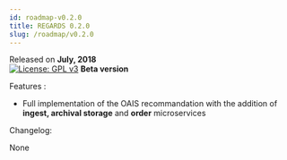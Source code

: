 ```yaml
---
id: roadmap-v0.2.0
title: REGARDS 0.2.0
slug: /roadmap/v0.2.0
---
```


Released on **July, 2018**  
[![License: GPL v3](https://img.shields.io/badge/License-GPLv3-blue.svg)](https://www.gnu.org/licenses/gpl-3.0)
**Beta version**

Features :

   * Full implementation of the OAIS recommandation with the addition of **ingest, archival storage** and **order** microservices

Changelog:

None
